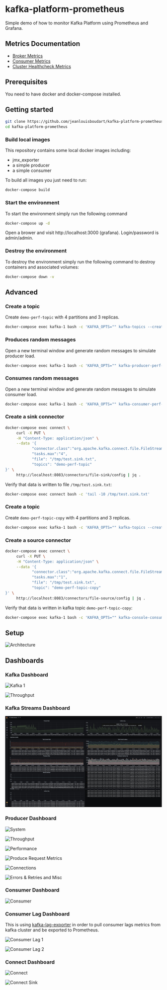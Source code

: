 # kafka-platform-prometheus

Simple demo of how to monitor Kafka Platform using Prometheus and Grafana.

## Metrics Documentation

* [Broker Metrics](broker.metrics.md)
* [Consumer Metrics](consumer.metrics.md)
* [Cluster Healthcheck Metrics](cluster-healthcheck.metrics.md)
  
## Prerequisites

You need to have docker and docker-compose installed.

## Getting started

```bash
git clone https://github.com/jeanlouisboudart/kafka-platform-prometheus.git
cd kafka-platform-prometheus
```

### Build local images
This repository contains some local docker images including:
* jmx_exporter
* a simple producer
* a simple consumer

To build all images you just need to run:
```bash
docker-compose build
```

### Start the environment
To start the environment simply run the following command
```bash
docker-compose up -d
```

Open a brower and visit http://localhost:3000 (grafana).
Login/password is admin/admin.

### Destroy the environment
To destroy the environment simply run the following command to destroy containers and associated volumes:
```bash
docker-compose down -v
```

## Advanced

### Create a topic

Create `demo-perf-topic` with 4 partitions and 3 replicas.

```bash
docker-compose exec kafka-1 bash -c 'KAFKA_OPTS="" kafka-topics --create --partitions 4 --replication-factor 3 --topic demo-perf-topic --zookeeper zookeeper-1:2181'
```

### Produces random messages

Open a new terminal window and generate random messages to simulate producer load.

```bash
docker-compose exec kafka-1 bash -c 'KAFKA_OPTS="" kafka-producer-perf-test --throughput 500 --num-records 100000000 --topic demo-perf-topic --record-size 100 --producer-props bootstrap.servers=kafka-1:9092'
```

### Consumes random messages

Open a new terminal window and generate random messages to simulate consumer load.

```bash
docker-compose exec kafka-1 bash -c 'KAFKA_OPTS="" kafka-consumer-perf-test --messages 100000000 --threads 1 --topic demo-perf-topic --broker-list kafka-1:9092 --timeout 60000'
```

### Create a sink connector

```bash
docker-compose exec connect \
     curl -X PUT \
     -H "Content-Type: application/json" \
     --data '{
            "connector.class":"org.apache.kafka.connect.file.FileStreamSinkConnector",
            "tasks.max":"4",
            "file": "/tmp/test.sink.txt",
            "topics": "demo-perf-topic"
}' \
     http://localhost:8083/connectors/file-sink/config | jq .
```

Verify that data is written to file `/tmp/test.sink.txt`:

```bash
docker-compose exec connect bash -c 'tail -10 /tmp/test.sink.txt'
```

### Create a topic

Create `demo-perf-topic-copy` with 4 partitions and 3 replicas.

```bash
docker-compose exec kafka-1 bash -c 'KAFKA_OPTS="" kafka-topics --create --partitions 4 --replication-factor 3 --topic demo-perf-topic-copy --zookeeper zookeeper-1:2181'
```

### Create a source connector

```bash
docker-compose exec connect \
     curl -X PUT \
     -H "Content-Type: application/json" \
     --data '{
            "connector.class":"org.apache.kafka.connect.file.FileStreamSourceConnector",
            "tasks.max":"1",
            "file": "/tmp/test.sink.txt",
            "topic": "demo-perf-topic-copy"
}' \
     http://localhost:8083/connectors/file-source/config | jq .
```

Verify that data is written in kafka topic `demo-perf-topic-copy`:

```bash
docker-compose exec kafka-1 bash -c 'KAFKA_OPTS="" kafka-console-consumer -bootstrap-server kafka-1:9092 --topic demo-perf-topic-copy --from-beginning --max-messages 10'
```


## Setup

![Architecture](./images/monitoring.setup.svg)

## Dashboards


### Kafka Dashboard

![Kafka 1](./images/kafka1.jpg)

![Throughput](./images/kafka2.jpg)

### Kafka Streams Dashboard

![Metrics](./images/streams1.jpg)

### Producer Dashboard

![System](./images/producer1.jpg)

![Throughput](./images/producer2.jpg)

![Performance](./images/producer3.jpg)

![Produce Request Metrics](./images/producer4.jpg)

![Connections](./images/producer5.jpg)

![Errors & Retries and Misc](./images/producer6.jpg)


### Consumer Dashboard

![Consumer](./images/consumer1.jpg)

### Consumer Lag Dashboard

This is using [kafka-lag-exporter](https://github.com/lightbend/kafka-lag-exporter) in order to pull consumer lags metrics from kafka cluster and be exported to Prometheus.

![Consumer Lag 1](./images/consumerlag1.jpg)

![Consumer Lag 2](./images/consumerlag2.jpg)

### Connect Dashboard

![Connect](./images/connect1.jpg)

![Connect Sink](./images/connect2.jpg)
